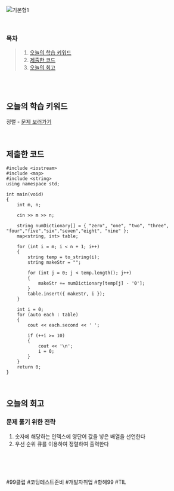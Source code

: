 ![기본형1](https://github.com/user-attachments/assets/d3bbe1fb-5128-406f-8756-757661d44adb)

<br>

### 목차
> 1. [오늘의 학습 키워드](#오늘의-학습-키워드)
> 2. [제출한 코드](#제출한-코드)
> 3. [오늘의 회고](#오늘의-회고)

<br><br>

## 오늘의 학습 키워드
정렬 - [문제 보러가기](https://www.acmicpc.net/problem/1755)

<br>

## 제출한 코드
```
#include <iostream>
#include <map>
#include <string>
using namespace std;

int main(void)
{
	int m, n;

	cin >> m >> n;

	string numDictionary[] = { "zero", "one", "two", "three", "four","five","six","seven","eight", "nine" };
	map<string, int> table;

	for (int i = m; i < n + 1; i++)
	{
		string temp = to_string(i);
		string makeStr = "";
		
		for (int j = 0; j < temp.length(); j++)
		{
			makeStr += numDictionary[temp[j] - '0'];
		}
		table.insert({ makeStr, i });
	}

	int i = 0;
	for (auto each : table)
	{
		cout << each.second << ' ';

		if (++i >= 10)
		{
			cout << '\n';
			i = 0;
		}
	}
	return 0;
}
```

<br>

## 오늘의 회고
### 문제 풀기 위한 전략
1. 숫자에 해당하는 인덱스에 영단어 값을 넣은 배열을 선언한다 <br>
2. 우선 순위 큐를 이용하여 정렬하여 출력한다 <br>

<br>    
<br>
<br>
<br>
#99클럽 #코딩테스트준비 #개발자취업 #항해99 #TIL
